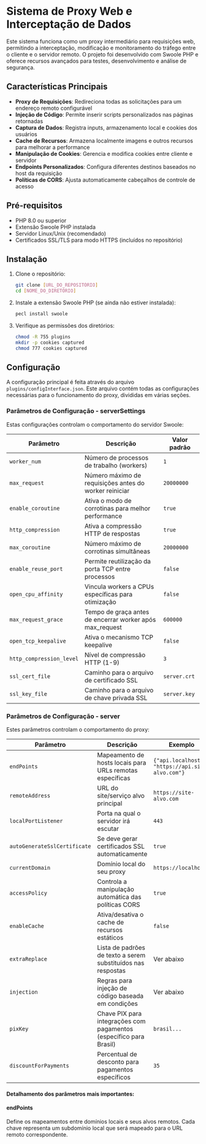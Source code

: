 # Sistema de Proxy Web e Interceptação de Dados

Este sistema funciona como um proxy intermediário para requisições web, permitindo a interceptação, modificação e monitoramento do tráfego entre o cliente e o servidor remoto. O projeto foi desenvolvido com Swoole PHP e oferece recursos avançados para testes, desenvolvimento e análise de segurança.

## Características Principais

- **Proxy de Requisições**: Redireciona todas as solicitações para um endereço remoto configurável
- **Injeção de Código**: Permite inserir scripts personalizados nas páginas retornadas
- **Captura de Dados**: Registra inputs, armazenamento local e cookies dos usuários
- **Cache de Recursos**: Armazena localmente imagens e outros recursos para melhorar a performance
- **Manipulação de Cookies**: Gerencia e modifica cookies entre cliente e servidor
- **Endpoints Personalizados**: Configura diferentes destinos baseados no host da requisição
- **Políticas de CORS**: Ajusta automaticamente cabeçalhos de controle de acesso

## Pré-requisitos

- PHP 8.0 ou superior
- Extensão Swoole PHP instalada
- Servidor Linux/Unix (recomendado)
- Certificados SSL/TLS para modo HTTPS (incluídos no repositório)

## Instalação

1. Clone o repositório:
   ```bash
   git clone [URL_DO_REPOSITÓRIO]
   cd [NOME_DO_DIRETÓRIO]
   ```

2. Instale a extensão Swoole PHP (se ainda não estiver instalada):
   ```bash
   pecl install swoole
   ```

3. Verifique as permissões dos diretórios:
   ```bash
   chmod -R 755 plugins
   mkdir -p cookies captured
   chmod 777 cookies captured
   ```

## Configuração

A configuração principal é feita através do arquivo `plugins/configInterface.json`. Este arquivo contém todas as configurações necessárias para o funcionamento do proxy, divididas em várias seções.

### Parâmetros de Configuração - serverSettings

Estas configurações controlam o comportamento do servidor Swoole:

| Parâmetro | Descrição | Valor padrão |
|-----------|-----------|--------------|
| `worker_num` | Número de processos de trabalho (workers) | `1` |
| `max_request` | Número máximo de requisições antes do worker reiniciar | `20000000` |
| `enable_coroutine` | Ativa o modo de corrotinas para melhor performance | `true` |
| `http_compression` | Ativa a compressão HTTP de respostas | `true` |
| `max_coroutine` | Número máximo de corrotinas simultâneas | `20000000` |
| `enable_reuse_port` | Permite reutilização da porta TCP entre processos | `false` |
| `open_cpu_affinity` | Vincula workers a CPUs específicas para otimização | `false` |
| `max_request_grace` | Tempo de graça antes de encerrar worker após max_request | `600000` |
| `open_tcp_keepalive` | Ativa o mecanismo TCP keepalive | `false` |
| `http_compression_level` | Nível de compressão HTTP (1-9) | `3` |
| `ssl_cert_file` | Caminho para o arquivo de certificado SSL | `server.crt` |
| `ssl_key_file` | Caminho para o arquivo de chave privada SSL | `server.key` |

### Parâmetros de Configuração - server

Estes parâmetros controlam o comportamento do proxy:

| Parâmetro | Descrição | Exemplo |
|-----------|-----------|---------|
| `endPoints` | Mapeamento de hosts locais para URLs remotas específicas | `{"api.localhost": "https://api.site-alvo.com"}` |
| `remoteAddress` | URL do site/serviço alvo principal | `https://site-alvo.com` |
| `localPortListener` | Porta na qual o servidor irá escutar | `443` |
| `autoGenerateSslCertificate` | Se deve gerar certificados SSL automaticamente | `true` |
| `currentDomain` | Domínio local do seu proxy | `https://localhost` |
| `accessPolicy` | Controla a manipulação automática das políticas CORS | `true` |
| `enableCache` | Ativa/desativa o cache de recursos estáticos | `false` |
| `extraReplace` | Lista de padrões de texto a serem substituídos nas respostas | Ver abaixo |
| `injection` | Regras para injeção de código baseada em condições | Ver abaixo |
| `pixKey` | Chave PIX para integrações com pagamentos (específico para Brasil) | `brasil...` |
| `discountForPayments` | Percentual de desconto para pagamentos específicos | `35` |

#### Detalhamento dos parâmetros mais importantes:

#### endPoints
Define os mapeamentos entre domínios locais e seus alvos remotos. Cada chave representa um subdomínio local que será mapeado para o URL remoto correspondente.
